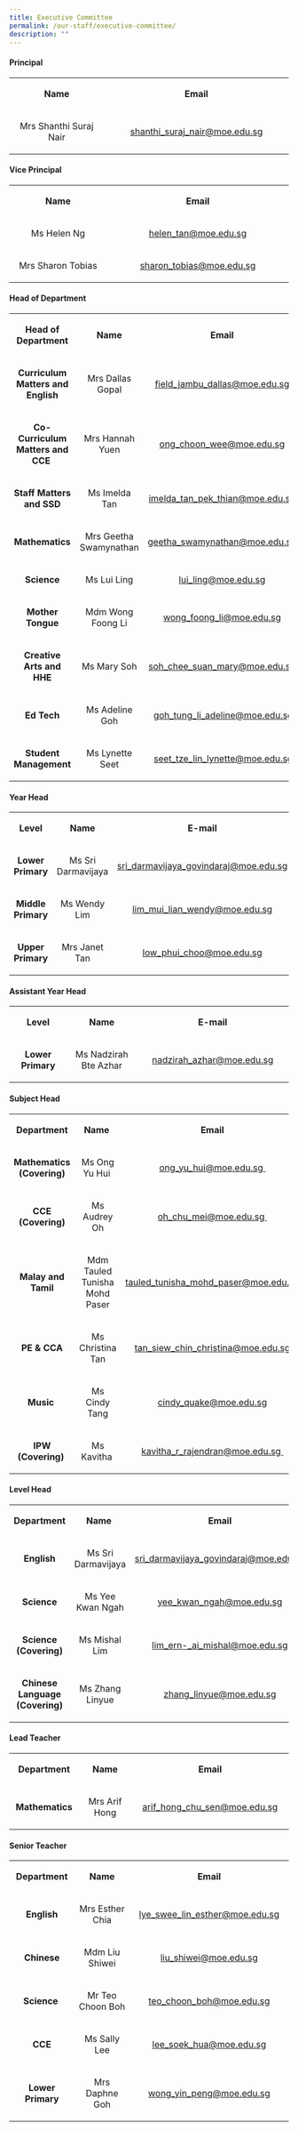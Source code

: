 ```yaml
---
title: Executive Committee
permalink: /our-staff/executive-committee/
description: ""
---
```

<h4><strong>Principal</strong></h4>
<table width="0">
<tbody>
<tr>
<td style="text-align: center;" width="208">
<p><strong>Name</strong></p>
</td>
<td style="text-align: center;" width="359">
<p><strong>Email</strong></p>
</td>
</tr>
<tr>
<td style="text-align: center;" width="208">
<p>Mrs Shanthi Suraj Nair</p>
</td>
<td style="text-align: center;" width="359">
<p><a href="mailto:shanthi_suraj_nair@moe.edu.sg" target="">shanthi_suraj_nair@moe.edu.sg</a></p>
</td>
</tr>
</tbody>
</table>
<h4><strong>Vice Principal</strong></h4>
<table width="0">
<tbody>
<tr>
<td style="text-align: center;" width="208">
<p><strong>Name</strong></p>
</td>
<td style="text-align: center;" width="359">
<p><strong>Email</strong></p>
</td>
</tr>
<tr>
<td style="text-align: center;" width="208">
<p>Ms Helen Ng</p>
</td>
<td style="text-align: center;" width="359">
<p><a href="mailto:helen_tan@moe.edu.sg" target="">helen_tan@moe.edu.sg</a></p>
</td>
</tr>
<tr>
<td style="text-align: center;" width="208">
<p>Mrs Sharon Tobias</p>
</td>
<td style="text-align: center;" width="359">
<p><a href="mailto:sharon_tobias@moe.edu.sg" target="">sharon_tobias@moe.edu.sg</a></p>
</td>
</tr>
</tbody>
</table>
<h4><strong>Head of Department</strong></h4>
<table width="0">
<tbody>
<tr>
<td style="text-align: center;" width="160">
<p><strong>Head of Department</strong></p>
</td>
<td style="text-align: center;" width="208">
<p><strong>Name</strong></p>
</td>
<td style="text-align: center;" width="350">
<p><strong>Email</strong></p>
</td>
</tr>
<tr>
<td style="text-align: center;" width="160">
<p><strong>Curriculum Matters and English</strong></p>
</td>
<td style="text-align: center;" width="208">
<p>Mrs Dallas Gopal</p>
</td>
<td style="text-align: center;" width="350">
<p><a href="mailto:field_jambu_dallas@moe.edu.sg" target="">field_jambu_dallas@moe.edu.sg</a></p>
</td>
</tr>
<tr>
<td style="text-align: center;" width="160">
<p><strong>Co-Curriculum Matters and CCE&nbsp;</strong></p>
</td>
<td style="text-align: center;" width="208">
<p>Mrs Hannah Yuen</p>
</td>
<td style="text-align: center;" width="350">
<p><a href="mailto:ong_choon_wee@moe.edu.sg" target="">ong_choon_wee@moe.edu.sg</a></p>
</td>
</tr>
<tr>
<td style="text-align: center;" width="160">
<p><strong>Staff Matters and SSD</strong></p>
</td>
<td style="text-align: center;" width="208">
<p>Ms Imelda Tan</p>
</td>
<td style="text-align: center;" width="350">
<p><a href="mailto:imelda_tan_pek_thian@moe.edu.sg" target="">imelda_tan_pek_thian@moe.edu.sg</a></p>
</td>
</tr>
<tr>
<td style="text-align: center;" width="160">
<p><strong>Mathematics</strong></p>
</td>
<td style="text-align: center;" width="208">
<p>Mrs Geetha Swamynathan</p>
</td>
<td style="text-align: center;" width="350">
<p><a href="mailto:geetha_swamynathan@moe.edu.sg" target="">geetha_swamynathan@moe.edu.sg</a></p>
</td>
</tr>
<tr>
<td style="text-align: center;" width="160">
<p><strong>Science</strong></p>
</td>
<td style="text-align: center;" width="208">
<p>Ms Lui Ling</p>
</td>
<td style="text-align: center;" width="350">
<p><a href="mailto:lui_ling@moe.edu.sg" target="">lui_ling@moe.edu.sg</a></p>
</td>
</tr>
<tr>
<td style="text-align: center;" width="160">
<p><strong>Mother Tongue</strong></p>
</td>
<td style="text-align: center;" width="208">
<p>Mdm Wong Foong Li</p>
</td>
<td style="text-align: center;" width="350">
<p><a href="mailto:wong_foong_li@moe.edu.sg" target="">wong_foong_li@moe.edu.sg</a></p>
</td>
</tr>
<tr>
<td style="text-align: center;" width="160">
<p><strong>Creative Arts and HHE</strong></p>
</td>
<td style="text-align: center;" width="208">
<p>Ms Mary Soh</p>
</td>
<td style="text-align: center;" width="350">
<p><a href="mailto:soh_chee_suan_mary@moe.edu.sg" target="">soh_chee_suan_mary@moe.edu.sg</a></p>
</td>
</tr>
<tr>
<td style="text-align: center;" width="160">
<p><strong>Ed Tech</strong></p>
</td>
<td style="text-align: center;" width="208">
<p>Ms Adeline Goh</p>
</td>
<td style="text-align: center;" width="350">
<p>&nbsp;<a href="mailto:goh_tung_li_adeline@moe.edu.sg" target="">goh_tung_li_adeline@moe.edu.sg</a></p>
</td>
</tr>
	<tr>
<td style="text-align: center;" width="160">
<p><strong>Student Management</strong></p>
</td>
<td style="text-align: center;" width="208">
<p>Ms Lynette Seet</p>
</td>
<td style="text-align: center;" width="350">
<p>&nbsp;<a href="mailto:seet_tze_lin_lynette@moe.edu.sg" target="">seet_tze_lin_lynette@moe.edu.sg</a></p>
</td>
</tr>
</tbody>
</table>
<h4><strong>Year Head</strong></h4>
<table width="0">
<tbody>
<tr>
<td style="text-align: center;" width="153">
<p><strong>Level</strong></p>
</td>
<td style="text-align: center;" width="208">
<p><strong>Name</strong></p>
</td>
<td style="text-align: center;" width="350">
<p><strong>E-mail</strong></p>
</td>
</tr>
<tr>
<td style="text-align: center;">
<p><strong>Lower Primary </strong></p>
</td>
<td style="text-align: center;">
<p>Ms Sri Darmavijaya</p>
</td>
<td style="text-align: center;">
<p><a href="mailto:sri_darmavijaya_govindaraj@moe.edu.sg" target="">sri_darmavijaya_govindaraj@moe.edu.sg</a></p>
</td>
</tr>
<tr>
<td style="text-align: center;" width="153">
<p><strong>Middle Primary</strong></p>
</td>
<td style="text-align: center;" width="208">
<p>Ms Wendy Lim</p>
</td>
<td style="text-align: center;" width="350">
<p><a href="mailto:lim_mui_lian_wendy@moe.edu.sg" target="">lim_mui_lian_wendy@moe.edu.sg</a></p>
</td>
</tr>
<tr>
<td style="text-align: center;" width="153">
<p><strong>Upper Primary</strong></p>
</td>
<td style="text-align: center;" width="208">
<p>Mrs Janet Tan</p>
</td>
<td style="text-align: center;" width="350">
<p><a href="mailto:low_phui_choo@moe.edu.sg" target="">low_phui_choo@moe.edu.sg</a></p>
</td>
</tr>
</tbody>
</table>
<h4><strong>Assistant Year Head</strong></h4>
<table width="0">
<tbody>
<tr>
<td style="text-align: center;" width="150">
<p><strong>Level</strong></p>
</td>
<td style="text-align: center;" width="208">
<p><strong>Name</strong></p>
</td>
<td style="text-align: center;" width="351">
<p><strong>E-mail</strong></p>
</td>
</tr>
<tr>
<td style="text-align: center;" width="150">
<p><strong>Lower Primary</strong></p>
</td>
<td style="text-align: center;" width="208">
<p>Ms Nadzirah Bte Azhar</p>
</td>
<td style="text-align: center;" width="351">
<p><a href="mailto:nadzirah_azhar@moe.edu.sg" target="">nadzirah_azhar@moe.edu.sg</a></p>
</td>
</tr>
</tbody>
</table>
<h4><strong>Subject Head</strong></h4>
<table width="0">
<tbody>
<tr>
<td style="text-align: center;" width="160">
<p><strong>Department</strong></p>
</td>
<td style="text-align: center;" width="208">
<p><strong>Name&nbsp;</strong></p>
</td>
<td style="text-align: center;" width="340">
<p><strong>Email</strong></p>
</td>
</tr>
<tr>
<td style="text-align: center;">
<p><strong>Mathematics (Covering)</strong></p>
</td>
<td style="text-align: center;">
<p>Ms Ong Yu Hui&nbsp;</p>
</td>
<td style="text-align: center;">
<p><a href="mailto:ong_yu_hui@moe.edu.sg" target="">ong_yu_hui@moe.edu.sg&nbsp;</a></p>
</td>
</tr>
<tr>
<td style="text-align: center;" width="160">
<p><strong>CCE (Covering)</strong></p>
</td>
<td style="text-align: center;" width="208">
<p>Ms Audrey Oh</p>
</td>
<td style="text-align: center;" width="340">
<p><a href="mailto:oh_chu_mei@moe.edu.sg" target="">oh_chu_mei@moe.edu.sg&nbsp;</a></p>
</td>
</tr>
<tr>
<td style="text-align: center;" width="160">
<p><strong>Malay and Tamil</strong></p>
</td>
<td style="text-align: center;" width="208">
<p>Mdm Tauled Tunisha Mohd Paser</p>
</td>
<td style="text-align: center;" width="340">
<p><a href="mailto:tauled_tunisha_mohd_paser@moe.edu.sg" target="">tauled_tunisha_mohd_paser@moe.edu.sg</a></p>
</td>
</tr>
<tr>
<td style="text-align: center;" width="160">
<p><strong>PE &amp; CCA</strong></p>
</td>
<td style="text-align: center;" width="208">
<p>Ms Christina Tan</p>
</td>
<td style="text-align: center;" width="340">
<p><a href="mailto:tan_siew_chin_christina@moe.edu.sg" target="">tan_siew_chin_christina@moe.edu.sg</a></p>
</td>
</tr>
<tr>
<td style="text-align: center;">
<p><strong>Music&nbsp;</strong></p>
</td>
<td style="text-align: center;">
<p>Ms Cindy Tang</p>
</td>
<td style="text-align: center;">
<p><a href="mailto:cindy_quake@moe.edu.sg" target="">cindy_quake@moe.edu.sg </a></p>
</td>
</tr>
<tr>
<td style="text-align: center;">
<p><strong>IPW (Covering)&nbsp;</strong></p>
</td>
<td style="text-align: center;">
<p>Ms Kavitha&nbsp;</p>
</td>
<td style="text-align: center;">
<p><a href="mailto:kavitha_r_rajendran@moe.edu.sg" target="">kavitha_r_rajendran@moe.edu.sg&nbsp;</a></p>
</td>
</tr>
</tbody>
</table>
<h4><strong>Level Head</strong></h4>
<table width="0">
<tbody>
<tr>
<td style="text-align: center;" width="160">
<p><strong>Department</strong></p>
</td>
<td style="text-align: center;" width="208">
<p><strong>Name&nbsp;</strong></p>
</td>
<td style="text-align: center;" width="350">
<p><strong>Email</strong></p>
</td>
</tr>
<tr>
<td style="text-align: center;" width="160">
<p><strong>English </strong></p>
</td>
<td style="text-align: center;" width="208">
<p>Ms Sri Darmavijaya</p>
</td>
<td style="text-align: center;" width="350">
<p><a href="mailto:sri_darmavijaya_govindaraj@moe.edu.sg" target="">sri_darmavijaya_govindaraj@moe.edu.sg</a></p>
</td>
</tr>
<tr>
<td style="text-align: center;" width="160">
<p><strong>Science</strong></p>
</td>
<td style="text-align: center;" width="208">
<p>Ms Yee Kwan Ngah</p>
</td>
<td style="text-align: center;" width="350">
<p><a href="mailto:yee_kwan_ngah@moe.edu.sg" target="">yee_kwan_ngah@moe.edu.sg</a></p>
</td>
</tr>
<tr>
<td style="text-align: center;">
<p><strong>Science (Covering)</strong></p>
</td>
<td style="text-align: center;">
<p>Ms Mishal Lim</p>
</td>
<td style="text-align: center;">
<p><a href="mailto:lim_ern-_ai_mishal@moe.edu.sg" target="">lim_ern-_ai_mishal@moe.edu.sg</a></p>
</td>
</tr>
<tr>
<td style="text-align: center;">
<p><strong>Chinese Language (Covering)</strong></p>
</td>
<td style="text-align: center;">
<p>Ms Zhang Linyue</p>
</td>
<td style="text-align: center;">
<p><a href="mailto:zhang_linyue@moe.edu.sg" target="">zhang_linyue@moe.edu.sg</a></p>
</td>
</tr>
</tbody>
</table>
<h4><strong>Lead Teacher</strong></h4>
<table width="0">
<tbody>
<tr>
<td style="text-align: center;" width="137">
<p><strong>Department</strong></p>
</td>
<td style="text-align: center;" width="208">
<p><strong>Name</strong></p>
</td>
<td style="text-align: center;" width="359">
<p><strong>Email</strong></p>
</td>
</tr>
<tr>
<td style="text-align: center;" width="137">
<p><strong>Mathematics</strong></p>
</td>
<td style="text-align: center;" width="208">
<p>Mrs Arif Hong</p>
</td>
<td style="text-align: center;" width="359">
<p><a href="mailto:arif_hong_chu_sen@moe.edu.sg" target="">arif_hong_chu_sen@moe.edu.sg</a></p>
</td>
</tr>
</tbody>
</table>
<h4><strong>Senior Teacher</strong></h4>
<table width="0">
<tbody>
<tr>
<td style="text-align: center;" width="142">
<p><strong>Department</strong></p>
</td>
<td style="text-align: center;" width="208">
<p><strong>Name</strong></p>
</td>
<td style="text-align: center;" width="359">
<p><strong>Email</strong></p>
</td>
</tr>
<tr>
<td style="text-align: center;" width="142">
<p><strong>English</strong></p>
</td>
<td style="text-align: center;" width="208">
<p>Mrs Esther Chia</p>
</td>
<td style="text-align: center;" width="359">
<p><a href="mailto:lye_swee_lin_esther@moe.edu.sg" target="">lye_swee_lin_esther@moe.edu.sg</a></p>
</td>
</tr>
<tr>
<td style="text-align: center;" width="142">
<p><strong>Chinese</strong></p>
</td>
<td style="text-align: center;" width="208">
<p>Mdm Liu Shiwei</p>
</td>
<td style="text-align: center;" width="359">
<p><a href="mailto:liu_shiwei@moe.edu.sg" target="">liu_shiwei@moe.edu.sg</a></p>
</td>
</tr>
<tr>
<td style="text-align: center;">
<p><strong>Science&nbsp;</strong></p>
</td>
<td style="text-align: center;">
<p>Mr Teo Choon Boh</p>
</td>
<td style="text-align: center;">
<p><a href="mailto:teo_choon_boh@moe.edu.sg" target="">teo_choon_boh@moe.edu.sg</a></p>
</td>
</tr>
<tr>
<td style="text-align: center;">
<p><strong>CCE</strong></p>
</td>
<td style="text-align: center;">
<p>Ms Sally Lee</p>
</td>
<td style="text-align: center;">
<p><a href="mailto:lee_soek_hua@moe.edu.sg" target="">lee_soek_hua@moe.edu.sg</a></p>
</td>
</tr>
<tr>
<td style="text-align: center;" width="142">
<p><strong>Lower Primary</strong></p>
</td>
<td style="text-align: center;" width="208">
<p>Mrs Daphne Goh</p>
</td>
<td style="text-align: center;" width="359">
<p><a href="mailto:wong_yin_peng@moe.edu.sg" target="">wong_yin_peng@moe.edu.sg</a></p>
</td>
</tr>
</tbody>
</table>